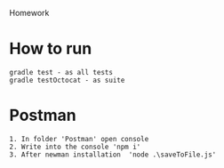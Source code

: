 Homework

# How to run
```
gradle test - as all tests
gradle testOctocat - as suite
```
# Postman
```
1. In folder 'Postman' open console
2. Write into the console 'npm i'
3. After newman installation  'node .\saveToFile.js'
```